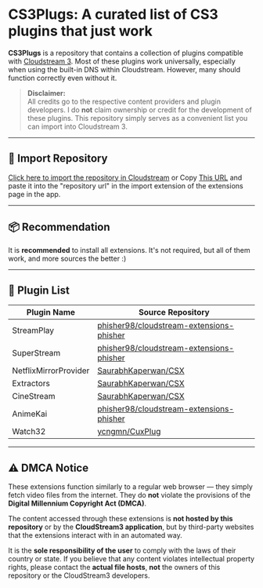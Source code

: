# CS3Plugs: A curated list of CS3 plugins that just work

**CS3Plugs** is a repository that contains a collection of plugins compatible with [Cloudstream 3](https://github.com/recloudstream/cloudstream). Most of these plugins work universally, especially when using the built-in DNS within Cloudstream. However, many should function correctly even without it.

> **Disclaimer:**  
> All credits go to the respective content providers and plugin developers. I do **not** claim ownership or credit for the development of these plugins. This repository simply serves as a convenient list you can import into Cloudstream 3.

---

## 🔗 Import Repository

[Click here to import the repository in Cloudstream](https://intradeus.github.io/http-protocol-redirector/?r=cloudstreamrepo://raw.githubusercontent.com/justsimplyleon/cs3plugs/refs/heads/main/repo.json)
or
Copy [This URL](https//raw.githubusercontent.com/justsimplyleon/cs3plugs/refs/heads/main/repo.json) and paste it into the "repository url" in the import extension of the extensions page in the app.

---

## 📦 Recommendation

It is **recommended** to install all extensions. It's not required, but all of them work, and more sources the better :)

---

## 📄 Plugin List

| Plugin Name           | Source Repository                                                                 |
|-----------------------|------------------------------------------------------------------------------------|
| StreamPlay            | [phisher98/cloudstream-extensions-phisher](https://github.com/phisher98/cloudstream-extensions-phisher) |
| SuperStream           | [phisher98/cloudstream-extensions-phisher](https://github.com/phisher98/cloudstream-extensions-phisher) |
| NetflixMirrorProvider | [SaurabhKaperwan/CSX](https://github.com/SaurabhKaperwan/CSX)                     |
| Extractors            | [SaurabhKaperwan/CSX](https://github.com/SaurabhKaperwan/CSX)                     |
| CineStream            | [SaurabhKaperwan/CSX](https://github.com/SaurabhKaperwan/CSX)                     |
| AnimeKai              | [phisher98/cloudstream-extensions-phisher](https://github.com/phisher98/cloudstream-extensions-phisher) |
| Watch32               | [ycngmn/CuxPlug](https://github.com/ycngmn/CuxPlug)                               |
---

## ⚠️ DMCA Notice

These extensions function similarly to a regular web browser — they simply fetch video files from the internet. They do **not** violate the provisions of the **Digital Millennium Copyright Act (DMCA)**.

The content accessed through these extensions is **not hosted by this repository** or by the **CloudStream3 application**, but by third-party websites that the extensions interact with in an automated way.

It is the **sole responsibility of the user** to comply with the laws of their country or state. If you believe that any content violates intellectual property rights, please contact the **actual file hosts**, **not** the owners of this repository or the CloudStream3 developers.

